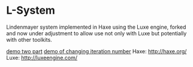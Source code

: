 L-System
========

Lindenmayer system implemented in Haxe using the Luxe engine, forked and now under adjustment to allow use not only with Luxe but potentially with other toolkits.

[demo two part](https://rawgit.com/nanjizal/L-System/master/bin/web/index.html)
[demo of changing iteration number](https://rawgit.com/nanjizal/L-System/master/bin/webIteration/index.html)
Haxe: http://haxe.org/
Luxe: http://luxeengine.com/
